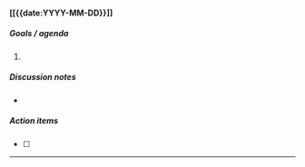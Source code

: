 #### [[{{date:YYYY-MM-DD}}]]
##### Goals / agenda
1. 
##### Discussion notes
- 
##### Action items
- [ ]  
---